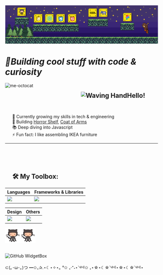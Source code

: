 ![Header](./header.png)

# _🚀Building cool stuff with code & curiosity_

<div id="user-content-toc">  
<img src="https://github.com/KarynaMisnik/KarynaMisnik/assets/96831988/997d3e8b-7ac0-44ee-a88c-bca826ac7a20" alt="me-octocat" width="250" height="auto" align="left" />

<ul><summary list-style-type: none;><h2  style="display: inline-block;"><img src="https://raw.githubusercontent.com/Tarikul-Islam-Anik/Animated-Fluent-Emojis/master/Emojis/Hand%20gestures/Waving%20Hand.png" alt="Waving Hand" width="30" height="30"/>Hello!</h2><br><br>
</summary></ul>
</div>

<ul style="list-style-type: none;">
<li>🌱 Currently growing my skills in tech & engineering</li>
<li>🔭 Building <a href="https://github.com/KarynaMisnik/horror-shelf">Horror Shelf</a>, <a href="https://github.com/KarynaMisnik/coat-of-arms">Coat of Arms</a></li>
<li>📚 Deep diving into Javascript</li>
<li>⚡ Fun fact: I like assembling IKEA furniture
</li>
</ul>

---

 <div id="user-content-toc"> <ul><summary list-style-type: none;> <h2  style="display: inline-block;"><h2> 🛠️ My Toolbox:</h2></summary></ul></div>

<div align='center'>
<table>
  <thead>
    <tr>
      <th>Languages</th>
      <th>Frameworks & Libraries</th>
    </tr>
  </thead>
  <tbody>
    <tr>
      <td><img  src='https://skillicons.dev/icons?i=js,c,html,css,sql'></td>
      <td><img src='https://skillicons.dev/icons?i=react,materialui,vite'></td>
    </tr>
  </tbody>
</table>

<table>
  <thead>
    <tr>
      <th>Design</th>
      <th>Others</th>
    </tr>
  </thead>
  <tbody>
    <tr>
      <td><img src='https://skillicons.dev/icons?i=figma'></td>
      <td><img src='https://skillicons.dev/icons?i=git,ubuntu,md,vscode,matlab,arduino'></td>
    </tr>
  </tbody>
</table>
</div>

<div display='flex'><img src='/octocat.gif' width='50px' height='auto'><img src='/octocat.gif' width='50px' height='auto'></div>
<br>

![GitHub WidgetBox](https://github-widgetbox.vercel.app/api/profile?username=KarynaMisnik&data=repositories,stars,commits&theme=nautilus)

⊂(｡･ω･｡)つ ━✩₊✰.⋆☾⋆✧⋆｡ °✩ ₊‧⁺˖⋆༺✩ ₊⋆☆⋆☾☆༺⋆☆⋆☾☆༺⋆
